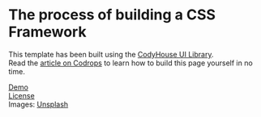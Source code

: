 # The process of building a CSS Framework

This template has been built using the [CodyHouse UI Library](https://codyhouse.co/ds/components).  
Read the [article on Codrops](https://tympanus.net/codrops/?p=56956) to learn how to build this page yourself in no time.

[Demo](https://ambercreative.co/codrops/)  
[License](https://codyhouse.co/license#components)  
Images: [Unsplash](https://unsplash.com/)
